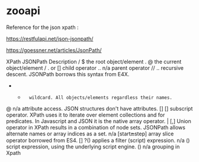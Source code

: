# zooapi

Reference for the json xpath :

https://restfulapi.net/json-jsonpath/

https://goessner.net/articles/JsonPath/

XPath	JSONPath	Description
/	$	        the root object/element
.	@		the current object/element
/	. or []		child operator
..	n/a		parent operator
//	..		recursive descent. JSONPath borrows this syntax from E4X.
*	*		wildcard. All objects/elements regardless their names.
@	n/a		attribute access. JSON structures don't have attributes.
[]	[]		subscript operator. XPath uses it to iterate over element collections and for predicates. In Javascript and JSON it is the native array operator.
|	[,]		Union operator in XPath results in a combination of node sets. JSONPath allows alternate names or array indices as a set.
n/a	[start:end:step]	array slice operator borrowed from ES4.
[]	?()		applies a filter (script) expression.
n/a	()		script expression, using the underlying script engine.
()	n/a		grouping in Xpath

